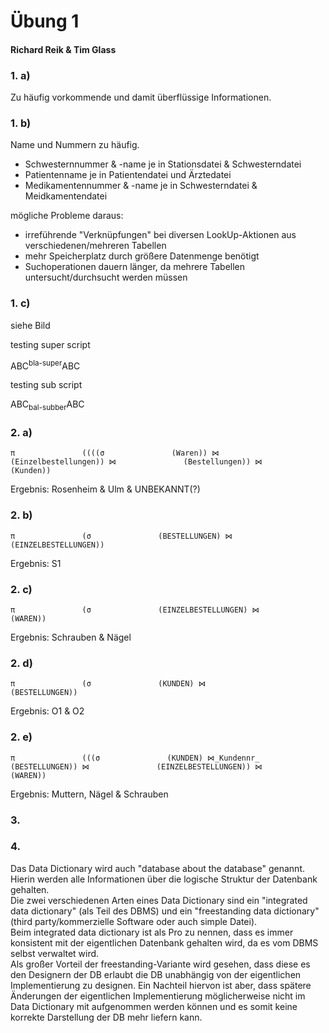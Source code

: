 # Übung 1

#### Richard Reik & Tim Glass

### 1. a)

Zu häufig vorkommende und damit überflüssige Informationen.

### 1. b)

Name und Nummern zu häufig.  

- Schwesternnummer & -name je in Stationsdatei & Schwesterndatei
- Patientenname je in Patientendatei und Ärztedatei
- Medikamentennummer & -name je in Schwesterndatei & Meidkamentendatei

mögliche Probleme daraus:  

- irreführende "Verknüpfungen" bei diversen LookUp-Aktionen aus verschiedenen/mehreren Tabellen
- mehr Speicherplatz durch größere Datenmenge benötigt
- Suchoperationen dauern länger, da mehrere Tabellen untersucht/durchsucht werden müssen

### 1. c)

siehe Bild

testing super script  

ABC<sup>bla-super</sup>ABC  

testing sub script  

ABC<sub>bal-subber</sub>ABC

### 2. a)
```
π               ((((σ               (Waren)) ⋈               (Einzelbestellungen)) ⋈               (Bestellungen)) ⋈               (Kunden))
```
Ergebnis: Rosenheim & Ulm & UNBEKANNT(?)

### 2. b)
```
π               (σ               (BESTELLUNGEN) ⋈               (EINZELBESTELLUNGEN))
```
Ergebnis: S1

### 2. c)

```
π               (σ               (EINZELBESTELLUNGEN) ⋈               (WAREN))
```
Ergebnis: Schrauben & Nägel

### 2. d)

```
π               (σ               (KUNDEN) ⋈               (BESTELLUNGEN))
```
Ergebnis: O1 & O2

### 2. e)

```
π               (((σ               (KUNDEN) ⋈_Kundennr_ (BESTELLUNGEN)) ⋈               (EINZELBESTELLUNGEN)) ⋈               (WAREN))
```
Ergebnis: Muttern, Nägel & Schrauben

### 3.



### 4.

Das Data Dictionary wird auch "database about the database" genannt. Hierin werden alle Informationen über die logische Struktur der Datenbank gehalten.  
Die zwei verschiedenen Arten eines Data Dictionary sind ein "integrated data dictionary" (als Teil des DBMS) und ein "freestanding data dictionary"(third party/kommerzielle Software oder auch simple Datei).  
Beim integrated data dictionary ist als Pro zu nennen, dass es immer konsistent mit der eigentlichen Datenbank gehalten wird, da es vom DBMS selbst verwaltet wird.  
Als großer Vorteil der freestanding-Variante wird gesehen, dass diese es den Designern der DB erlaubt die DB unabhängig von der eigentlichen Implementierung zu designen. Ein Nachteil hiervon ist aber, dass spätere Änderungen der eigentlichen Implementierung möglicherweise nicht im Data Dictionary mit aufgenommen werden können und es somit keine korrekte Darstellung der DB mehr liefern kann.




